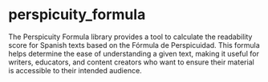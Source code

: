 # perspicuity_formula
The Perspicuity Formula library provides a tool to calculate the readability score for Spanish texts based on the Fórmula de Perspicuidad. This formula helps determine the ease of understanding a given text, making it useful for writers, educators, and content creators who want to ensure their material is accessible to their intended audience.
